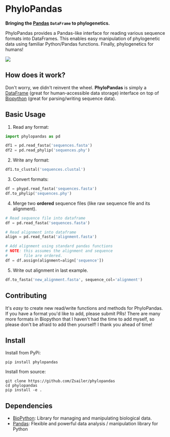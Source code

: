 # PhyloPandas # 

**Bringing the [Pandas](https://github.com/pandas-dev/pandas) `DataFrame` to phylogenetics.**

PhyloPandas provides a Pandas-like interface for reading various sequence formats into DataFrames. This enables easy manipulation of phylogenetic data using familiar Python/Pandas functions. Finally, phylogenetics for humans!

<img src='docs/_images/jlab.png' align="middle">

## How does it work?

Don't worry, we didn't reinvent the wheel. **PhyloPandas** is simply a [DataFrame](https://github.com/pandas-dev/pandas) 
(great for human-accessible data storage) interface on top of [Biopython](https://github.com/biopython/biopython) (great for parsing/writing sequence data). 

## Basic Usage

1. Read any format:
```python
import phylopandas as pd

df1 = pd.read_fasta('sequences.fasta')
df2 = pd.read_phylip('sequences.phy')
```
2. Write any format:
```python
df1.to_clustal('sequences.clustal')
```
3. Convert formats:
```python
df = phypd.read_fasta('sequences.fasta')
df.to_phylip('sequences.phy')
```
4. Merge two **ordered** sequence files (like raw sequence file and its alignment).
```python
# Read sequence file into dataframe
df = pd.read_fasta('sequences.fasta')

# Read alignment into dataframe
align = pd.read_fasta('alignment.fasta')

# Add alignment using standard pandas functions
# NOTE: this assumes the alignment and sequence
#       file are ordered.
df = df.assign(alignment=align['sequence'])
```
5. Write out alignment in last example.
```python
df.to_fasta('new_alignment.fasta', sequence_col='alignment')
``` 

## Contributing

It's *easy* to create new read/write functions and methods for PhyloPandas. If you 
have a format you'd like to add, please submit PRs! There are many more formats 
in Biopython that I haven't had the time to add myself, so please don't be afraid
to add then yourself! I thank you ahead of time!

## Install

Install from PyPi:
```
pip install phylopandas
```

Install from source:

```
git clone https://github.com/Zsailer/phylopandas
cd phylopandas
pip install -e .
```

## Dependencies

* [BioPython](https://github.com/biopython/biopython): Library for managing and manipulating biological data.
* [Pandas](https://github.com/pandas-dev/pandas): Flexible and powerful data analysis / manipulation library for Python
